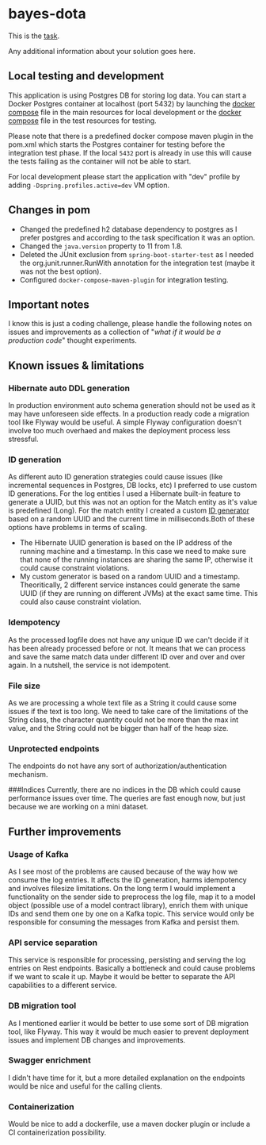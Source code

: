 bayes-dota
==========

This is the [task](TASK.md).

Any additional information about your solution goes here.

Local testing and development
----
This application is using Postgres DB for storing log data. You can start a Docker Postgres container at localhost 
(port 5432) by launching the [docker compose](src/main/resources/docker/docker-compose.yml) file in the main resources 
for local development or the  [docker compose](src/test/resources/docker/docker-compose.yml) file in the test resources
for testing. 

Please note that there is a predefined docker compose maven plugin in the pom.xml which starts the Postgres container 
for testing before the integration test phase. If the local `5432` port is already in use this will cause the tests failing 
as the container will not be able to start.

For local development please start the application with "dev" profile by adding `-Dspring.profiles.active=dev` VM option.

Changes in pom
----
- Changed the predefined h2 database dependency to postgres as I prefer postgres and according to the task specification it was an option.
- Changed the `java.version` property to 11 from 1.8.
- Deleted the JUnit exclusion from `spring-boot-starter-test` as I needed the org.junit.runner.RunWith annotation for the integration test (maybe it was not the best option).
- Configured `docker-compose-maven-plugin` for integration testing.

Important notes
----
I know this is just a coding challenge, please handle the following notes on issues and improvements as a collection of
"_what if it would be a production code_" thought experiments.

Known issues & limitations
----
### Hibernate auto DDL generation
In production environment auto schema generation should not be used as it may have unforeseen side effects. In a production ready code 
a migration tool like Flyway would be useful. A simple Flyway configuration doesn't involve too much overhaed and makes the deployment process less stressful.

### ID generation
 As different auto ID generation strategies could cause issues (like incremental sequences in Postgres, DB locks, etc) I preferred to use custom 
 ID generations. For the log entities I used a Hibernate built-in feature to generate a UUID, but this was not an option for the Match entity as 
 it's value is predefined (Long). For the match entity I created a custom  [ID generator](src/main/java/gg/bayes/challenge/repository/MatchIdGenerator.java) 
 based on a random UUID and the current time in milliseconds.Both of these options have problems in terms of scaling.
 - The Hibernate UUID generation is based on the IP address of the running machine and a timestamp. In this case we need to make sure that none of the running 
 instances are sharing the same IP, otherwise it could cause constraint violations.
 - My custom generator is based on a random UUID and a timestamp. Theoritically, 2 different service instances could generate the same UUID (if they are running on different JVMs)
 at the exact same time. This could also cause constraint violation.
 
### Idempotency
As the processed logfile does not have any unique ID we can't decide if it has been already processed before or not. 
It means that we can process and save the same match data under different ID over and over and over again. In a nutshell,
the service is not idempotent.

### File size
As we are processing a whole text file as a String it could cause some issues if the text is too long.
We need to take care of the limitations of the String class, the character quantity could not be more than the max int value,
and the String could not be bigger than half of the heap size.

### Unprotected endpoints
The endpoints do not have any sort of authorization/authentication mechanism.

###Indices
Currently, there are no indices in the DB which could cause performance issues over time. The queries are fast enough 
now, but just because we are working on a mini dataset.

Further improvements
----
### Usage of Kafka
As I see most of the problems are caused because of the way how we consume the log entries. It affects the ID generation, harms idempotency
and involves filesize limitations. On the long term I would implement a functionality on the sender side to preprocess 
the log file, map it to a model object (possible use of a model contract library), enrich them with unique IDs and send them 
one by one on a Kafka topic. This service would only be responsible for consuming the messages from Kafka and persist them.

### API service separation
This service is responsible for processing, persisting and serving the log entries on Rest endpoints. Basically a bottleneck
and could cause problems if we want to scale it up.
Maybe it would be better to separate the API capabilities to a different service.

### DB migration tool
As I mentioned earlier it would be better to use some sort of DB migration tool, like Flyway. This way it would be much easier to prevent deployment issues
and implement DB changes and improvements.

### Swagger enrichment
I didn't have time for it, but a more detailed explanation on the endpoints would be nice and useful for the calling clients.

### Containerization
Would be nice to add a dockerfile, use a maven docker plugin or include a CI containerization possibility.

